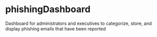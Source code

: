 # phishingDashboard
Dashboard for administrators and executives to categorize, store, and display phishing emails that have been reported
